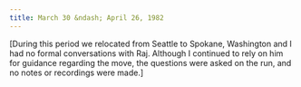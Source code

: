 ```yaml
---
title: March 30 &ndash; April 26, 1982
---
```


[During this period we relocated from Seattle to Spokane, Washington and I had
no formal conversations with Raj. Although I continued to rely on him for
guidance regarding the move, the questions were asked on the run, and no notes
or recordings were made.]

